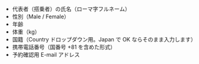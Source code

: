 - 代表者（搭乗者）の氏名（ローマ字フルネーム）
- 性別（Male / Female）
- 年齢
- 体重（kg）
- 国籍（Country ドロップダウン用。Japan で OK ならそのまま入力します）
- 携帯電話番号（国番号 +81 を含めた形式）
- 予約確認用 E-mail アドレス